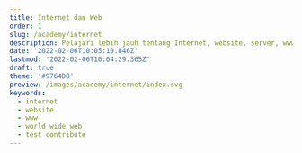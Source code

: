 ```yaml
---
title: Internet dan Web
order: 1
slug: /academy/internet
description: Pelajari lebih jauh tentang Internet, website, server, www dan masih banyak lagi
date: '2022-02-06T10:05:10.846Z'
lastmod: '2022-02-06T10:04:29.365Z'
draft: true
theme: '#9764D8'
preview: /images/academy/internet/index.svg
keywords:
  - internet
  - website
  - www
  - world wide web
  - test contribute
---
```


